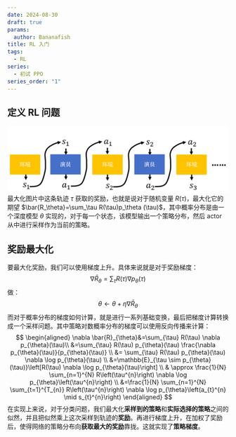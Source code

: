 ```yaml
---
date: 2024-08-30
draft: true
params:
  author: Bananafish
title: RL 入门
tags:
  - RL
series:
  - 初试 PPO
series_order: "1"
---
```

## 定义 RL 问题
![image.png](https://raw.githubusercontent.com/BanananaFish/image_repo/master/20240830113629.png)
最大化图片中这条轨迹 $\tau$ 获取的奖励，也就是说对于随机变量 $R(\tau)$，最大化它的期望 $\bar{R_\theta}=\sum_\tau R(\tau)p_\theta (\tau)$，其中概率分布是由一个深度模型 $\theta$ 实现的，对于每一个状态，该模型输出一个策略分布，然后 actor 从中进行采样作为当前的策略。

## 奖励最大化
要最大化奖励，我们可以使用梯度上升。具体来说就是对于奖励梯度：
$$
\nabla \bar{R}_{\theta}=\sum_{\tau} R(\tau) \nabla p_{\theta}(\tau)
$$
做：
$$ \theta \leftarrow \theta+\eta \nabla \bar{R}_{\theta} $$
而对于概率分布的梯度如何计算，就是进行一系列基础变换，最后把梯度计算转换成一个采样问题。其中策略对数概率分布的梯度可以使用反向传播来计算：
$$ \begin{aligned} \nabla \bar{R}_{\theta}&=\sum_{\tau} R(\tau) \nabla p_{\theta}(\tau)\\ &=\sum_{\tau} R(\tau) p_{\theta}(\tau) \frac{\nabla p_{\theta}(\tau)}{p_{\theta}(\tau)} \\ &= \sum_{\tau} R(\tau) p_{\theta}(\tau) \nabla \log p_{\theta}(\tau) \\ &=\mathbb{E}_{\tau \sim p_{\theta}(\tau)}\left[R(\tau) \nabla \log p_{\theta}(\tau)\right] \\ & \approx \frac{1}{N} \sum_{n=1}^{N} R\left(\tau^{n}\right) \nabla \log p_{\theta}\left(\tau^{n}\right) \\ &=\frac{1}{N} \sum_{n=1}^{N} \sum_{t=1}^{T_{n}} R\left(\tau^{n}\right) \nabla \log p_{\theta}\left(a_{t}^{n} \mid s_{t}^{n}\right) \end{aligned} $$
在实现上来说，对于分类问题，我们最大化**采样到的策略**和**实际选择的策略**之间的似然，并且把似然乘上这次采样到轨迹的**奖励**。再进行梯度上升，在加权了奖励后，使得网络的策略分布向**获取最大的奖励**靠拢。这就实现了**策略梯度**。

